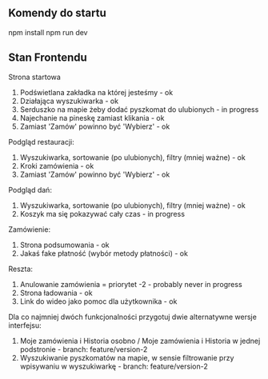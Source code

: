 ## Komendy do startu

npm install
npm run dev

## Stan Frontendu

Strona startowa
1. Podświetlana zakładka na której jesteśmy - ok
2. Działająca wyszukiwarka - ok
3. Serduszko na mapie żeby dodać pyszkomat do ulubionych - in progress
4. Najechanie na pineskę zamiast klikania - ok
5. Zamiast 'Zamów' powinno być 'Wybierz' - ok

Podgląd restauracji:
1. Wyszukiwarka, sortowanie (po ulubionych), filtry (mniej ważne) - ok
2. Kroki zamówienia - ok
3. Zamiast 'Zamów' powinno być 'Wybierz' - ok

Podgląd dań:
1. Wyszukiwarka, sortowanie (po ulubionych), filtry (mniej ważne) - ok
2. Koszyk ma się pokazywać cały czas - in progress

Zamówienie:
1. Strona podsumowania - ok
2. Jakaś fake płatność (wybór metody płatności) - ok

Reszta:
1. Anulowanie zamówienia = priorytet -2 - probably never in progress
2. Strona ładowania - ok
3. Link do wideo jako pomoc dla użytkownika - ok

Dla co najmniej dwóch funkcjonalności przygotuj dwie alternatywne wersje interfejsu:
1. Moje zamówienia i Historia osobno / Moje zamówienia i Historia w jednej podstronie - branch: feature/version-2
2. Wyszukiwanie pyszkomatów na mapie, w sensie filtrowanie przy wpisywaniu w wyszukiwarkę - branch: feature/version-2
